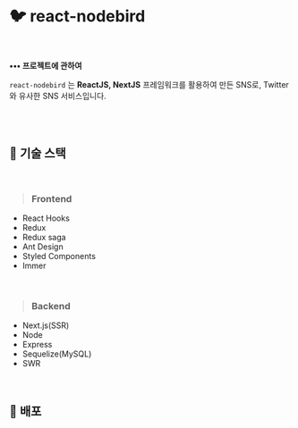 # 🐦 react-nodebird

</br>

__••• 프로젝트에 관하여__

`react-nodebird` 는 **ReactJS, NextJS** 프레임워크를 활용하여 만든 SNS로, Twitter와 유사한 SNS 서비스입니다.

</br></br>

## 🌼 기술 스택
</br>

> ### Frontend
* React Hooks
* Redux
* Redux saga
* Ant Design
* Styled Components
* Immer

</br>

> ### Backend
* Next.js(SSR)
* Node
* Express
* Sequelize(MySQL)
* SWR

</br>

## 🌼 배포

</br>
